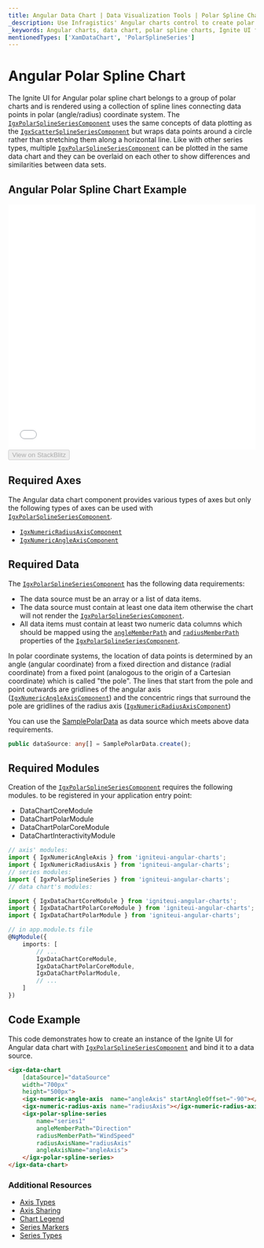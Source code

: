 ```yaml
---
title: Angular Data Chart | Data Visualization Tools | Polar Spline Chart | Data Binding | Infragistics
_description: Use Infragistics' Angular charts control to create polar spline charts. Learn about our Ignite UI for Angular graph types!
_keywords: Angular charts, data chart, polar spline charts, Ignite UI for Angular, Infragistics
mentionedTypes: ['XamDataChart', 'PolarSplineSeries']
---
```


# Angular Polar Spline Chart

The Ignite UI for Angular polar spline chart belongs to a group of polar charts and is rendered using a collection of spline lines connecting data points in polar (angle/radius) coordinate system. The [`IgxPolarSplineSeriesComponent`]({environment:dvapibaseurl}/products/ignite-ui-angular/api/docs/typescript/latest/classes/igxpolarsplineseriescomponent.html) uses the same concepts of data plotting as the [`IgxScatterSplineSeriesComponent`]({environment:dvapibaseurl}/products/ignite-ui-angular/api/docs/typescript/latest/classes/igxscattersplineseriescomponent.html) but wraps data points around a circle rather than stretching them along a horizontal line. Like with other series types, multiple [`IgxPolarSplineSeriesComponent`]({environment:dvapibaseurl}/products/ignite-ui-angular/api/docs/typescript/latest/classes/igxpolarsplineseriescomponent.html) can be plotted in the same data chart and they can be overlaid on each other to show differences and similarities between data sets.

## Angular Polar Spline Chart Example

<div class="sample-container loading" style="height: 500px">
    <iframe id="data-chart-type-polar-series-iframe" src='{environment:dvDemosBaseUrl}/charts/data-chart-type-polar-spline-series' width="100%" height="100%" seamless frameBorder="0" onload="onXPlatSampleIframeContentLoaded(this);" alt="Angular Polar Spline Chart Example"></iframe>
</div>
<div>
    <button data-localize="stackblitz" disabled class="stackblitz-btn" data-iframe-id="data-chart-type-polar-spline-series-iframe" data-demos-base-url="{environment:dvDemosBaseUrl}">View on StackBlitz
    </button>


</div>

<div class="divider--half"></div>

## Required Axes

The Angular data chart component provides various types of axes but only the following types of axes can be used with [`IgxPolarSplineSeriesComponent`]({environment:dvapibaseurl}/products/ignite-ui-angular/api/docs/typescript/latest/classes/igxpolarsplineseriescomponent.html).

-   [`IgxNumericRadiusAxisComponent`]({environment:dvapibaseurl}/products/ignite-ui-angular/api/docs/typescript/latest/classes/igxnumericradiusaxiscomponent.html)
-   [`IgxNumericAngleAxisComponent`]({environment:dvapibaseurl}/products/ignite-ui-angular/api/docs/typescript/latest/classes/igxnumericangleaxiscomponent.html)

## Required Data

The [`IgxPolarSplineSeriesComponent`]({environment:dvapibaseurl}/products/ignite-ui-angular/api/docs/typescript/latest/classes/igxpolarsplineseriescomponent.html) has the following data requirements:

-   The data source must be an array or a list of data items.
-   The data source must contain at least one data item otherwise the chart will not render the [`IgxPolarSplineSeriesComponent`]({environment:dvapibaseurl}/products/ignite-ui-angular/api/docs/typescript/latest/classes/igxpolarsplineseriescomponent.html).
-   All data items must contain at least two numeric data columns which should be mapped using the [`angleMemberPath`]({environment:dvapibaseurl}/products/ignite-ui-angular/api/docs/typescript/latest/classes/igxpolarbasecomponent.html#anglememberpath) and [`radiusMemberPath`]({environment:dvapibaseurl}/products/ignite-ui-angular/api/docs/typescript/latest/classes/igxpolarbasecomponent.html#radiusmemberpath) properties of the [`IgxPolarSplineSeriesComponent`]({environment:dvapibaseurl}/products/ignite-ui-angular/api/docs/typescript/latest/classes/igxpolarsplineseriescomponent.html).

In polar coordinate systems, the location of data points is determined by an angle (angular coordinate) from a fixed direction and distance (radial coordinate) from a fixed point (analogous to the origin of a Cartesian coordinate) which is called "the pole". The lines that start from the pole and point outwards are gridlines of the angular axis ([`IgxNumericAngleAxisComponent`]({environment:dvapibaseurl}/products/ignite-ui-angular/api/docs/typescript/latest/classes/igxnumericangleaxiscomponent.html)) and the concentric rings that surround the pole are gridlines of the radius axis ([`IgxNumericRadiusAxisComponent`]({environment:dvapibaseurl}/products/ignite-ui-angular/api/docs/typescript/latest/classes/igxnumericradiusaxiscomponent.html))

You can use the [SamplePolarData](data-chart-data-sources-polar.md) as data source which meets above data requirements.

```ts
public dataSource: any[] = SamplePolarData.create();
```

## Required Modules

Creation of the [`IgxPolarSplineSeriesComponent`]({environment:dvapibaseurl}/products/ignite-ui-angular/api/docs/typescript/latest/classes/igxpolarsplineseriescomponent.html) requires the following modules<!-- Angular, React, WebComponents -->.<!-- end: Angular, React, WebComponents --><!-- Blazor --> to be registered in your application entry point:

-   DataChartCoreModule
-   DataChartPolarModule
-   DataChartPolarCoreModule
-   DataChartInteractivityModule
    <!-- end: Blazor -->

```ts
// axis' modules:
import { IgxNumericAngleAxis } from 'igniteui-angular-charts';
import { IgxNumericRadiusAxis } from 'igniteui-angular-charts';
// series modules:
import { IgxPolarSplineSeries } from 'igniteui-angular-charts';
// data chart's modules:

import { IgxDataChartCoreModule } from 'igniteui-angular-charts';
import { IgxDataChartPolarCoreModule } from 'igniteui-angular-charts';
import { IgxDataChartPolarModule } from 'igniteui-angular-charts';

// in app.module.ts file
@NgModule({
    imports: [
        // ...
        IgxDataChartCoreModule,
        IgxDataChartPolarCoreModule,
        IgxDataChartPolarModule,
        // ...
    ]
})
```

## Code Example

This code demonstrates how to create an instance of the Ignite UI for Angular data chart with [`IgxPolarSplineSeriesComponent`]({environment:dvapibaseurl}/products/ignite-ui-angular/api/docs/typescript/latest/classes/igxpolarsplineseriescomponent.html) and bind it to a data source.

```html
<igx-data-chart
    [dataSource]="dataSource"
    width="700px"
    height="500px">
    <igx-numeric-angle-axis  name="angleAxis" startAngleOffset="-90"></igx-numeric-angle-axis>
    <igx-numeric-radius-axis name="radiusAxis"></igx-numeric-radius-axis>
    <igx-polar-spline-series
        name="series1"
        angleMemberPath="Direction"
        radiusMemberPath="WindSpeed"
        radiusAxisName="radiusAxis"
        angleAxisName="angleAxis">
    </igx-polar-spline-series>
</igx-data-chart>
```

### Additional Resources

-   [Axis Types](data-chart-axis-types.md)
-   [Axis Sharing](data-chart-axis-sharing.md)
-   [Chart Legend](data-chart-legends.md)
-   [Series Markers](data-chart-series-markers.md)
-   [Series Types](data-chart-series-types.md)
